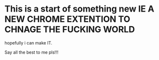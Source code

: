 # This is a start of something new IE A NEW CHROME EXTENTION TO CHNAGE THE FUCKING WORLD

hopefully i can make IT.

Say all the best to me pls!!!